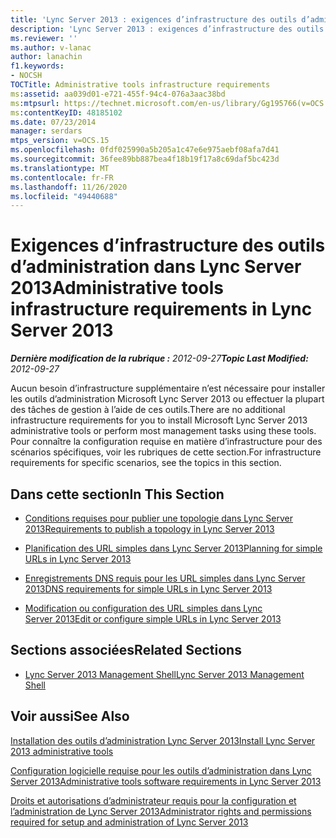 ```yaml
---
title: 'Lync Server 2013 : exigences d’infrastructure des outils d’administration'
description: 'Lync Server 2013 : exigences d’infrastructure des outils d’administration.'
ms.reviewer: ''
ms.author: v-lanac
author: lanachin
f1.keywords:
- NOCSH
TOCTitle: Administrative tools infrastructure requirements
ms:assetid: aa039d01-e721-455f-94c4-076a3aac38bd
ms:mtpsurl: https://technet.microsoft.com/en-us/library/Gg195766(v=OCS.15)
ms:contentKeyID: 48185102
ms.date: 07/23/2014
manager: serdars
mtps_version: v=OCS.15
ms.openlocfilehash: 0fdf025990a5b205a1c47e6e975aebf08afa7d41
ms.sourcegitcommit: 36fee89bb887bea4f18b19f17a8c69daf5bc423d
ms.translationtype: MT
ms.contentlocale: fr-FR
ms.lasthandoff: 11/26/2020
ms.locfileid: "49440688"
---
```

# <a name="administrative-tools-infrastructure-requirements-in-lync-server-2013"></a><span data-ttu-id="f8e3d-103">Exigences d’infrastructure des outils d’administration dans Lync Server 2013</span><span class="sxs-lookup"><span data-stu-id="f8e3d-103">Administrative tools infrastructure requirements in Lync Server 2013</span></span>

<div data-xmlns="http://www.w3.org/1999/xhtml">

<div class="topic" data-xmlns="http://www.w3.org/1999/xhtml" data-msxsl="urn:schemas-microsoft-com:xslt" data-cs="https://msdn.microsoft.com/">

<div data-asp="https://msdn2.microsoft.com/asp">



</div>

<div id="mainSection">

<div id="mainBody"><span data-ttu-id="f8e3d-104">

<span> </span></span><span class="sxs-lookup"><span data-stu-id="f8e3d-104">

<span> </span></span></span>

<span data-ttu-id="f8e3d-105">_**Dernière modification de la rubrique :** 2012-09-27_</span><span class="sxs-lookup"><span data-stu-id="f8e3d-105">_**Topic Last Modified:** 2012-09-27_</span></span>

<span data-ttu-id="f8e3d-106">Aucun besoin d’infrastructure supplémentaire n’est nécessaire pour installer les outils d’administration Microsoft Lync Server 2013 ou effectuer la plupart des tâches de gestion à l’aide de ces outils.</span><span class="sxs-lookup"><span data-stu-id="f8e3d-106">There are no additional infrastructure requirements for you to install Microsoft Lync Server 2013 administrative tools or perform most management tasks using these tools.</span></span> <span data-ttu-id="f8e3d-107">Pour connaître la configuration requise en matière d’infrastructure pour des scénarios spécifiques, voir les rubriques de cette section.</span><span class="sxs-lookup"><span data-stu-id="f8e3d-107">For infrastructure requirements for specific scenarios, see the topics in this section.</span></span>

<div>

## <a name="in-this-section"></a><span data-ttu-id="f8e3d-108">Dans cette section</span><span class="sxs-lookup"><span data-stu-id="f8e3d-108">In This Section</span></span>

  - [<span data-ttu-id="f8e3d-109">Conditions requises pour publier une topologie dans Lync Server 2013</span><span class="sxs-lookup"><span data-stu-id="f8e3d-109">Requirements to publish a topology in Lync Server 2013</span></span>](lync-server-2013-requirements-to-publish-a-topology.md)

  - [<span data-ttu-id="f8e3d-110">Planification des URL simples dans Lync Server 2013</span><span class="sxs-lookup"><span data-stu-id="f8e3d-110">Planning for simple URLs in Lync Server 2013</span></span>](lync-server-2013-planning-for-simple-urls.md)

  - [<span data-ttu-id="f8e3d-111">Enregistrements DNS requis pour les URL simples dans Lync Server 2013</span><span class="sxs-lookup"><span data-stu-id="f8e3d-111">DNS requirements for simple URLs in Lync Server 2013</span></span>](lync-server-2013-dns-requirements-for-simple-urls.md)

  - [<span data-ttu-id="f8e3d-112">Modification ou configuration des URL simples dans Lync Server 2013</span><span class="sxs-lookup"><span data-stu-id="f8e3d-112">Edit or configure simple URLs in Lync Server 2013</span></span>](lync-server-2013-edit-or-configure-simple-urls.md)

</div>

<div>

## <a name="related-sections"></a><span data-ttu-id="f8e3d-113">Sections associées</span><span class="sxs-lookup"><span data-stu-id="f8e3d-113">Related Sections</span></span>

  - [<span data-ttu-id="f8e3d-114">Lync Server 2013 Management Shell</span><span class="sxs-lookup"><span data-stu-id="f8e3d-114">Lync Server 2013 Management Shell</span></span>](lync-server-2013-lync-server-management-shell.md)

</div>

<div>

## <a name="see-also"></a><span data-ttu-id="f8e3d-115">Voir aussi</span><span class="sxs-lookup"><span data-stu-id="f8e3d-115">See Also</span></span>


[<span data-ttu-id="f8e3d-116">Installation des outils d’administration Lync Server 2013</span><span class="sxs-lookup"><span data-stu-id="f8e3d-116">Install Lync Server 2013 administrative tools</span></span>](lync-server-2013-install-lync-server-administrative-tools.md)  


[<span data-ttu-id="f8e3d-117">Configuration logicielle requise pour les outils d’administration dans Lync Server 2013</span><span class="sxs-lookup"><span data-stu-id="f8e3d-117">Administrative tools software requirements in Lync Server 2013</span></span>](lync-server-2013-administrative-tools-software-requirements.md)  


[<span data-ttu-id="f8e3d-118">Droits et autorisations d’administrateur requis pour la configuration et l’administration de Lync Server 2013</span><span class="sxs-lookup"><span data-stu-id="f8e3d-118">Administrator rights and permissions required for setup and administration of Lync Server 2013</span></span>](lync-server-2013-administrator-rights-and-permissions-required-for-setup-and-administration.md)  
  

<span data-ttu-id="f8e3d-119"></div>

</div>

<span> </span>

</div>

</div>

</span><span class="sxs-lookup"><span data-stu-id="f8e3d-119"></div>

</div>

<span> </span>

</div>

</div>

</span></span></div>

